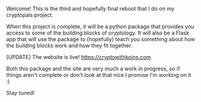 Welcome! This is the third and hopefully final reboot that I do on my cryptopals project.

When this project is complete, it will be a python package that provides you access to some of the building blocks of cryptology. It will also be a Flask app that will use the package to (hopefully) teach you something about how the building blocks work and how they fit together.

[UPDATE] The website is live! https://cryptowithkoins.com

Both this package and the site are very much a work in progress, so if things aren't complete or don't look at that nice
I promise I'm working on it :)

Stay tuned!

